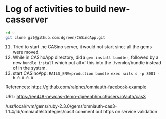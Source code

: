 
# Log of activities to build new-casserver

```bash
cd ~
git clone git@github.com:dgreen/CASinoApp.git
```

11. Tried to start the CASino server, it would not start since all the gems were moved.
12. While in CASinoApp directory, did a `gem install bundler`, followed by a new `bundle install` which
    put all of this into the ./vendor/bundle instead of in the system.
13. start CASinoApp: `RAILS_ENV=production bundle exec rails s -p 8081 -b 0.0.0.0`

References: https://github.com/ralphos/omniauth-facebook-example


URL: https://ee448-newcas-demo-dgreenbhm.c9users.io/auth/cas3

/usr/local/rvm/gems/ruby-2.3.0/gems/omniauth-cas3-1.1.4/lib/omniauth/strategies/cas3 
comment out https on service validation
